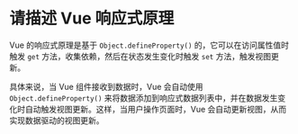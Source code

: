 # 请描述 Vue 响应式原理

Vue 的响应式原理是基于 `Object.defineProperty()` 的，它可以在访问属性值时触发 `get` 方法，收集依赖，然后在状态发生变化时触发 `set` 方法，触发视图更新。

具体来说，当 Vue 组件接收到数据时，Vue 会自动使用 `Object.defineProperty()` 来将数据添加到响应式数据列表中，并在数据发生变化时自动触发视图更新。这样，当用户操作页面时，Vue 会自动更新视图，从而实现数据驱动的视图更新。